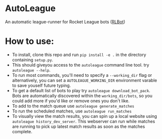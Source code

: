 # AutoLeague
An automatic league-runner for Rocket League bots ([RLBot](http://rlbot.org/))

# How to use:

 - To install, clone this repo and run `pip install -e .` in the directory containing `setup.py`.
 - This should giveyou access to the `autoleague` command line tool. try `autoleague --help`.
 - To run most commands, you'll need to specify a `--working_dir` flag or alternatively, you can set a `AUTOLEAGUE_WORKING_DIR` environment varable to save youself future typing.
 - To get a default list of bots to play try `autoleague download_bot_pack`. Bots are automatically discovered within the `working_dir/bots`, so you could add more if you'd like or remove ones you don't like.
 - To add to the match queue use `autoleague generate_matches`
 - To run the scheduled matches, use `autoleague run_matches`
 - To visually view the match results, you can spin up a local website using `autoleague history_dev_server`. This webserver can run while matches are running to pick up latest match results as soon as the matches complete.
 
